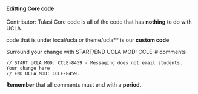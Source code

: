 #### Editting Core code
Contributor: Tulasi
Core code is all of the code that has **nothing** to do with UCLA. 

code that is under local/ucla or theme/ucla** is our **custom code**

Surround your change with START/END UCLA MOD: CCLE-# comments
```
// START UCLA MOD: CCLE-8459 - Messaging does not email students.
Your change here
// END UCLA MOD: CCLE-8459.
```
**Remember** that all comments must end with a **period.**
